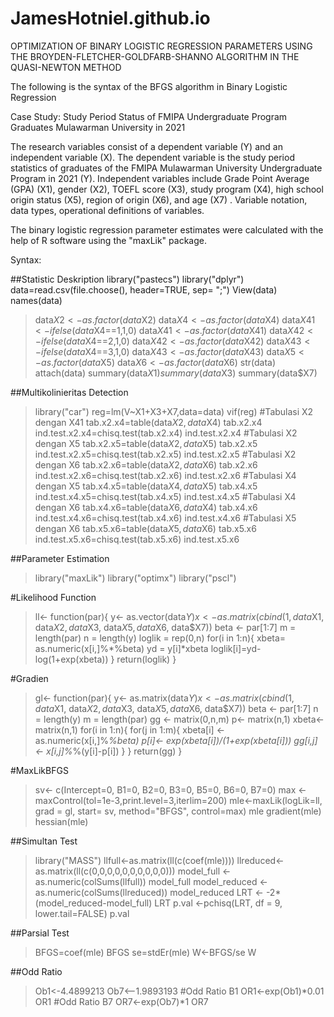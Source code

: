 # JamesHotniel.github.io
OPTIMIZATION OF BINARY LOGISTIC REGRESSION PARAMETERS USING THE BROYDEN-FLETCHER-GOLDFARB-SHANNO ALGORITHM IN THE QUASI-NEWTON METHOD

The following is the syntax of the BFGS algorithm in Binary Logistic Regression

Case Study: Study Period Status of FMIPA Undergraduate Program Graduates Mulawarman University in 2021

The research variables consist of a dependent variable (Y) and an independent variable (X). The dependent variable is the study period statistics of graduates of the FMIPA Mulawarman University Undergraduate Program in 2021 (Y). Independent variables include Grade Point Average (GPA) (X1), gender (X2), TOEFL score (X3), study program (X4), high school origin status (X5), region of origin (X6), and age (X7) . Variable notation, data types, operational definitions of variables.

The binary logistic regression parameter estimates were calculated with the help of R software using the "maxLik" package.

Syntax:

##Statistic Deskription
library("pastecs")
library("dplyr")
data=read.csv(file.choose(), header=TRUE, sep= ";")
View(data)
names(data)
>data$X2<-as.factor(data$X2)
>data$X4<-as.factor(data$X4)
>data$X41<-ifelse(data$X4==1,1,0)
>data$X41<-as.factor(data$X41)
>data$X42<-ifelse(data$X4==2,1,0)
>data$X42<-as.factor(data$X42)
>data$X43<-ifelse(data$X4==3,1,0)
>data$X43<-as.factor(data$X43)
>data$X5<-as.factor(data$X5)
>data$X6<-as.factor(data$X6)
>str(data)
>attach(data)
>summary(data$X1)
>summary(data$X3)
>summary(data$X7)

##Multikolinieritas Detection
>library("car")
>reg=lm(V~X1+X3+X7,data=data)
>vif(reg)
#Tabulasi X2 dengan X41
>tab.x2.x4=table(data$X2,data$X4)
>tab.x2.x4
>ind.test.x2.x4=chisq.test(tab.x2.x4)
>ind.test.x2.x4
>#Tabulasi X2 dengan X5
>tab.x2.x5=table(data$X2,data$X5)
>tab.x2.x5
>ind.test.x2.x5=chisq.test(tab.x2.x5)
>ind.test.x2.x5
#Tabulasi X2 dengan X6
>tab.x2.x6=table(data$X2,data$X6)
>tab.x2.x6
>ind.test.x2.x6=chisq.test(tab.x2.x6)
>ind.test.x2.x6
#Tabulasi X4 dengan X5
>tab.x4.x5=table(data$X4,data$X5)
>tab.x4.x5
>ind.test.x4.x5=chisq.test(tab.x4.x5)
>ind.test.x4.x5
#Tabulasi X4 dengan X6
>tab.x4.x6=table(data$X6,data$X4)
>tab.x4.x6
>ind.test.x4.x6=chisq.test(tab.x4.x6)
>ind.test.x4.x6
#Tabulasi X5 dengan X6
tab.x5.x6=table(data$X5,data$X6)
>tab.x5.x6
>ind.test.x5.x6=chisq.test(tab.x5.x6)
>ind.test.x5.x6

##Parameter Estimation
>library("maxLik")
>library("optimx")
>library("pscl")

#Likelihood Function
>ll<- function(par){
  y<- as.vector(data$Y)
  x<- as.matrix(cbind(1, data$X1, data$X2, data$X3, data$X5, data$X6, data$X7))
  beta <- par[1:7]
  m = length(par)
  n = length(y)
  loglik = rep(0,n)
  for(i in 1:n){
    xbeta= as.numeric(x[i,]%*%beta)
    yd = y[i]*xbeta
    loglik[i]=yd-log(1+exp(xbeta))
  }
  return(loglik)
}  

#Gradien
>gl<- function(par){
  y<- as.matrix(data$Y)
  x <- as.matrix(cbind(1, data$X1, data$X2, data$X3, data$X5, data$X6, data$X7))
  beta <- par[1:7]
  n = length(y)
  m = length(par)
  gg <- matrix(0,n,m)
  p<- matrix(n,1)
  xbeta<- matrix(n,1)
  for(i in 1:n){
    for(j in 1:m){
      xbeta[i] <- as.numeric(x[i,]%*%beta)
      p[i]<- exp(xbeta[i])/(1+exp(xbeta[i]))
    gg[i,j] <- x[i,j]%*%(y[i]-p[i])
    }
  }
  return(gg)
}

#MaxLikBFGS
>sv<- c(Intercept=0, B1=0, B2=0, B3=0, B5=0, B6=0, B7=0)
>max <- maxControl(tol=1e-3,print.level=3,iterlim=200)
>mle<-maxLik(logLik=ll, grad = gl, start= sv, method="BFGS", control=max)
>mle
>gradient(mle)
>hessian(mle)

##Simultan Test
>library("MASS")
>llfull<-as.matrix(ll(c(coef(mle))))
>llreduced<-as.matrix(ll(c(0,0,0,0,0,0,0,0,0,0)))
>model_full <- as.numeric(colSums(llfull))
>model_full
>model_reduced <-as.numeric(colSums(llreduced))
>model_reduced
>LRT <- -2*(model_reduced-model_full)
>LRT
>p.val <-pchisq(LRT, df = 9, lower.tail=FALSE)
>p.val

##Parsial Test
>BFGS=coef(mle)
>BFGS
>se=stdEr(mle)
>W<-BFGS/se
>W

##Odd Ratio
>Ob1<-4.4899213
>Ob7<--1.9893193
#Odd Ratio B1
>OR1<-exp(Ob1)*0.01
>OR1
#Odd Ratio B7
>OR7<-exp(Ob7)*1
>OR7

